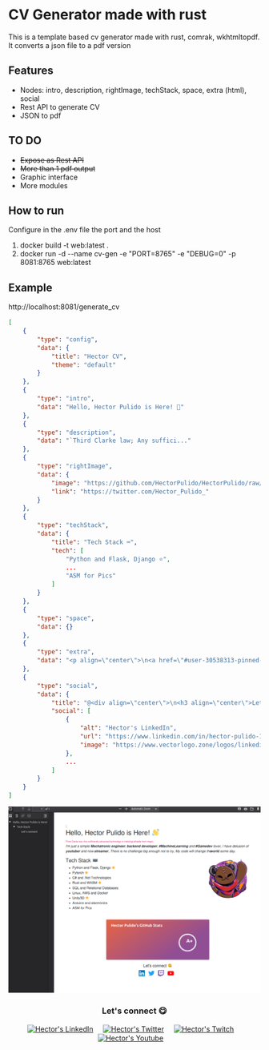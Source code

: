 # CV Generator made with rust
This is a template based cv generator made with rust, comrak, wkhtmltopdf. It converts a json file to a pdf version

## Features
- Nodes: intro, description, rightImage, techStack, space, extra (html), social
- Rest API to generate CV
- JSON to pdf

## TO DO
- ~~Expose as Rest API~~
- ~~More than 1 pdf output~~
- Graphic interface
- More modules

## How to run 
Configure in the .env file the port and the host
1. docker build -t web:latest .
2. docker run -d --name cv-gen -e "PORT=8765" -e "DEBUG=0" -p 8081:8765 web:latest

## Example
http://localhost:8081/generate_cv
```json
[
    {
        "type": "config",
        "data": {
            "title": "Hector CV",
            "theme": "default"
        }
    },
    {
        "type": "intro",
        "data": "Hello, Hector Pulido is Here! 👋"
    },
    {
        "type": "description",
        "data": "`Third Clarke law; Any suffici..."
    },
    {
        "type": "rightImage",
        "data": {
            "image": "https://github.com/HectorPulido/HectorPulido/raw/master/img/pequesoft.png",
            "link": "https://twitter.com/Hector_Pulido_"
        }
    },
    {
        "type": "techStack",
        "data": {
            "title": "Tech Stack ⌨",
            "tech": [
                "Python and Flask, Django ⭐",
                ...
                "ASM for Pics"
            ]
        }
    },
    {
        "type": "space",
        "data": {}
    },
    {
        "type": "extra",
        "data": "<p align=\"center\">\n<a href=\"#user-30538313-pinned-items-reorder-form\">\n<img align=\"center\" src=\"https://github-readme-stats.vercel.app/api?username=HectorPulido&bg_color=30,e96443,904e95&title_color=fff&text_color=fff\" alt=\"Hector's Github Stats\"/>\n</a>\n</p>"
    },
    {
        "type": "social",
        "data": {
            "title": "@<div align=\"center\">\n<h3 align=\"center\">Let's connect 😋</h3>\n</div>",
            "social": [
                {
                    "alt": "Hector's LinkedIn",
                    "url": "https://www.linkedin.com/in/hector-pulido-17547369/",
                    "image": "https://www.vectorlogo.zone/logos/linkedin/linkedin-icon.svg"
                },
                ...
            ]
        }
    }
]
```

![Example](/img/img.png) <br/>

<div align="center">
<h3 align="center">Let's connect 😋</h3>
</div>
<p align="center">
<a href="https://www.linkedin.com/in/hector-pulido-17547369/" target="blank">
<img align="center" width="30px" alt="Hector's LinkedIn" src="https://www.vectorlogo.zone/logos/linkedin/linkedin-icon.svg"/></a> &nbsp; &nbsp;
<a href="https://twitter.com/Hector_Pulido_" target="blank">
<img align="center" width="30px" alt="Hector's Twitter" src="https://www.vectorlogo.zone/logos/twitter/twitter-official.svg"/></a> &nbsp; &nbsp;
<a href="https://www.twitch.tv/hector_pulido_" target="blank">
<img align="center" width="30px" alt="Hector's Twitch" src="https://www.vectorlogo.zone/logos/twitch/twitch-icon.svg"/></a> &nbsp; &nbsp;
<a href="https://www.youtube.com/channel/UCS_iMeH0P0nsIDPvBaJckOw" target="blank">
<img align="center" width="30px" alt="Hector's Youtube" src="https://www.vectorlogo.zone/logos/youtube/youtube-icon.svg"/></a> &nbsp; &nbsp;

</p>
